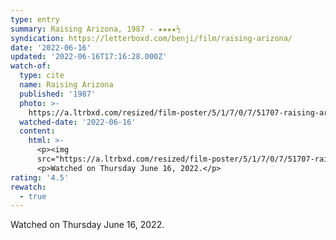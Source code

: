 ```yaml
---
type: entry
summary: Raising Arizona, 1987 - ★★★★½
syndication: https://letterboxd.com/benji/film/raising-arizona/
date: '2022-06-16'
updated: '2022-06-16T17:16:28.000Z'
watch-of:
  type: cite
  name: Raising Arizona
  published: '1987'
  photo: >-
    https://a.ltrbxd.com/resized/film-poster/5/1/7/0/7/51707-raising-arizona-0-600-0-900-crop.jpg?v=4a10e2c93f
  watched-date: '2022-06-16'
  content:
    html: >-
      <p><img
      src="https://a.ltrbxd.com/resized/film-poster/5/1/7/0/7/51707-raising-arizona-0-600-0-900-crop.jpg?v=4a10e2c93f"/></p>
      <p>Watched on Thursday June 16, 2022.</p>
rating: '4.5'
rewatch:
  - true
---
```

Watched on Thursday June 16, 2022.
